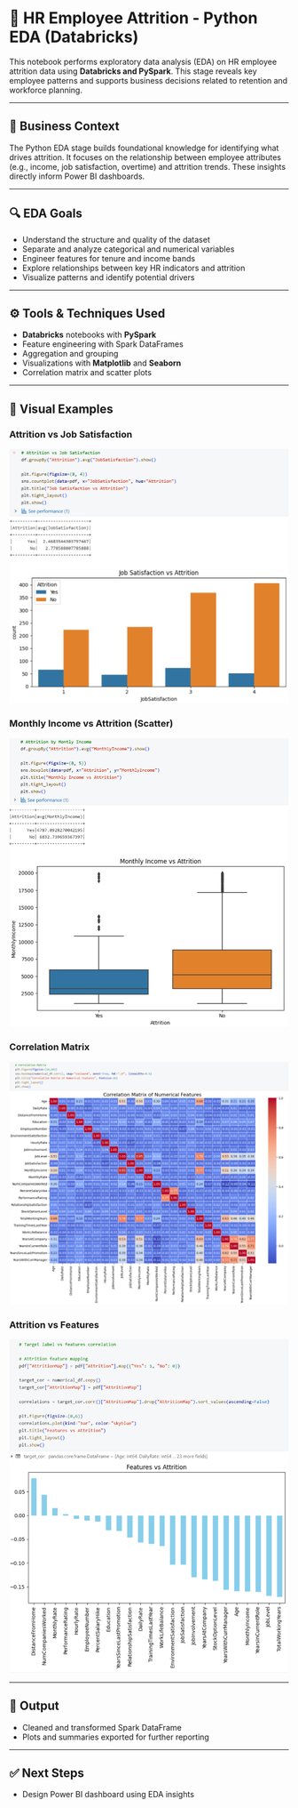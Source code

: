 # 🧠 HR Employee Attrition - Python EDA (Databricks)

This notebook performs exploratory data analysis (EDA) on HR employee attrition data using **Databricks and PySpark**. This stage reveals key employee patterns and supports business decisions related to retention and workforce planning.

---

## 🧠 Business Context

The Python EDA stage builds foundational knowledge for identifying what drives attrition. It focuses on the relationship between employee attributes (e.g., income, job satisfaction, overtime) and attrition trends. These insights directly inform Power BI dashboards.

---

## 🔍 EDA Goals

- Understand the structure and quality of the dataset
- Separate and analyze categorical and numerical variables
- Engineer features for tenure and income bands
- Explore relationships between key HR indicators and attrition
- Visualize patterns and identify potential drivers

---

## ⚙️ Tools & Techniques Used

- **Databricks** notebooks with **PySpark** 
- Feature engineering with Spark DataFrames
- Aggregation and grouping 
- Visualizations with **Matplotlib** and **Seaborn**
- Correlation matrix and scatter plots

---

## 📸 Visual Examples

### Attrition vs Job Satisfaction
![attrition_job_satisfaction](images/attrition_vs_job_satisfaction.png)

### Monthly Income vs Attrition (Scatter)
![income_vs_attrition](images/attrition_by_monthly_income.png)

### Correlation Matrix
![correlation_matrix](images/corr_matrix.png)

### Attrition vs Features
![total_years_vs_attrition](images/corr_attrition_vs_features.png)

---

## 🧹 Output

- Cleaned and transformed Spark DataFrame
- Plots and summaries exported for further reporting


---

## ✅ Next Steps

- Design Power BI dashboard using EDA insights
